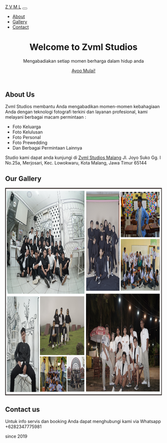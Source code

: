 <!DOCTYPE html>
<html lang="en">

<head>
    <meta charset="utf-8" />
    <meta name="viewport" content="width=device-width, initial-scale=1, shrink-to-fit=no" />
    <meta name="description" content="" />
    <meta name="author" content="" />
    <title>Zvml Studios - Studio Foto Kekinian</title>
    <link rel="icon" type="image/x-icon" href="assets/logo.ico" />
    <!-- Core theme CSS (includes Bootstrap)-->
    <link href="css/styles.css" rel="stylesheet" />
</head>

<body id="page-top">
    <!-- Navigation-->
    <nav class="navbar navbar-expand-lg navbar-dark bg-dark fixed-top" id="mainNav">
        <div class="container px-4">
            <a class="navbar-brand" href="#page-top">Z V M L</a>
            <button class="navbar-toggler" type="button" data-bs-toggle="collapse" data-bs-target="#navbarResponsive"
                aria-controls="navbarResponsive" aria-expanded="false" aria-label="Toggle navigation"><span
                    class="navbar-toggler-icon"></span></button>
            <div class="collapse navbar-collapse" id="navbarResponsive">
                <ul class="navbar-nav ms-auto">
                    <li class="nav-item"><a class="nav-link" href="#about">About</a></li>
                    <li class="nav-item"><a class="nav-link" href="#services">Gallery</a></li>
                    <li class="nav-item"><a class="nav-link" href="#contact">Contact</a></li>
                </ul>
            </div>
        </div>
    </nav>
    <!-- Header-->
    <header class="bg-primary bg-gradient text-white">
        <div class="container px-4 text-center">
            <h1 class="fw-bolder">Welcome to Zvml Studios</h1>
            <p class="lead">Mengabadiakan setiap momen berharga dalam hidup anda</p>
            <a class="btn btn-lg btn-light" href="#about">Ayoo Mulai!</a>
        </div>
    </header>
    <!-- About section-->
    <section id="about">
        <div class="container px-4">
            <div class="row gx-4 justify-content-center">
                <div class="col-lg-8">
                    <h2>About Us</h2>
                    <p class="lead">Zvml Studios membantu Anda mengabadikan momen-momen kebahagiaan Anda dengan
                        teknologi fotografi terkini dan layanan profesional, kami melayani berbagai macam permintaan :
                    </p>
                    <ul>
                        <li>Foto Keluarga</li>
                        <li>Foto Kelulusan</li>
                        <li>Foto Personal</li>
                        <li>Foto Prewedding</li>
                        <li>Dan Berbagai Permintaan Lainnya</li>
                    </ul>
                    <p class="lead">Studio kami dapat anda kunjungi di <a
                            href="https://goo.gl/maps/MyYNsDiwAw3hPD1y5?coh=178572&entry=tt">Zvml Studios Malang</a> Jl.
                        Joyo Suko Gg. I No.25a, Merjosari, Kec. Lowokwaru, Kota Malang, Jawa Timur 65144</p>
                </div>
            </div>
        </div>
    </section> 
    <!-- Services section-->
    <section class="bg-light" id="services">
        <div class="container px-4">
            <div class="row gx-4 justify-content-center">
                <div class="col-lg-8">
                    <h2>Our Gallery</h2>
                    <img src="foto1.png" alt="Trulli" width="1000" height="666">
                </div>
            </div>
        </div>
    </section>
    <!-- Contact section-->
    <section id="contact">
        <div class="container px-4">
            <div class="row gx-4 justify-content-center">
                <div class="col-lg-8">
                    <h2>Contact us</h2>
                    <p class="lead">Untuk info servis dan booking Anda dapat menghubungi kami via Whatsapp +6282347775981</p>
                </div>
            </div>
        </div>
    </section>
    <!-- Footer-->
    <footer class="py-5 bg-dark">
        <div class="container px-4">
            <p class="m-0 text-center text-white">since 2019</p>
        </div>
    </footer>
    <!-- Bootstrap core JS-->
    <script src="https://cdn.jsdelivr.net/npm/bootstrap@5.2.3/dist/js/bootstrap.bundle.min.js"></script>
    <!-- Core theme JS-->
    <script src="js/scripts.js"></script>
</body>

</html>

